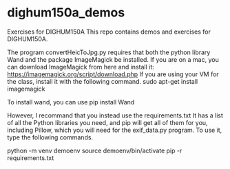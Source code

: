 # dighum150a_demos
Exercises for DIGHUM150A
This repo contains demos and exercises for DIGHUM150A.

The program convertHeicToJpg.py requires that both the python library Wand and the package ImageMagick be installed.
If you are on a mac, you can download ImageMagick from here and install it:
https://imagemagick.org/script/download.php
If you are using your VM for the class, install it with the following command.
sudo apt-get install imagemagick

To install wand, you can use
pip install Wand

However, I recommand that you instead use the requirements.txt It has a list of all the Python libraries you need, and pip will get all of them for you, including Pillow, which you will need for the exif_data.py program. To use it, type the following commands.

python -m venv demoenv
source demoenv/bin/activate
pip -r requirements.txt
